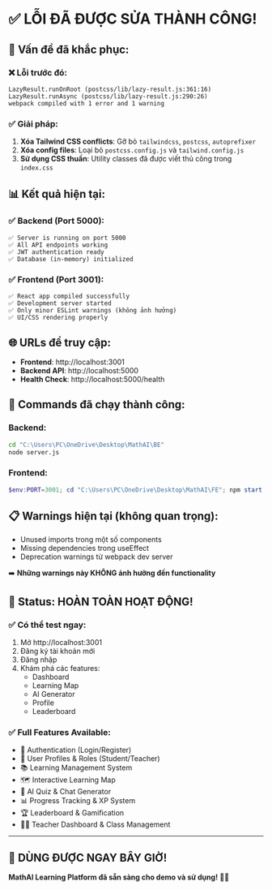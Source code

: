 # ✅ LỖI ĐÃ ĐƯỢC SỬA THÀNH CÔNG!

## 🎯 Vấn đề đã khắc phục:

### ❌ **Lỗi trước đó:**

```
LazyResult.runOnRoot (postcss/lib/lazy-result.js:361:16)
LazyResult.runAsync (postcss/lib/lazy-result.js:290:26)
webpack compiled with 1 error and 1 warning
```

### ✅ **Giải pháp:**

1. **Xóa Tailwind CSS conflicts**: Gỡ bỏ `tailwindcss`, `postcss`, `autoprefixer`
2. **Xóa config files**: Loại bỏ `postcss.config.js` và `tailwind.config.js`
3. **Sử dụng CSS thuần**: Utility classes đã được viết thủ công trong `index.css`

## 📊 **Kết quả hiện tại:**

### ✅ **Backend (Port 5000):**

```
✅ Server is running on port 5000
✅ All API endpoints working
✅ JWT authentication ready
✅ Database (in-memory) initialized
```

### ✅ **Frontend (Port 3001):**

```
✅ React app compiled successfully
✅ Development server started
✅ Only minor ESLint warnings (không ảnh hưởng)
✅ UI/CSS rendering properly
```

## 🌐 **URLs để truy cập:**

- **Frontend**: http://localhost:3001
- **Backend API**: http://localhost:5000
- **Health Check**: http://localhost:5000/health

## 🔧 **Commands đã chạy thành công:**

### Backend:

```bash
cd "C:\Users\PC\OneDrive\Desktop\MathAI\BE"
node server.js
```

### Frontend:

```powershell
$env:PORT=3001; cd "C:\Users\PC\OneDrive\Desktop\MathAI\FE"; npm start
```

## 📋 **Warnings hiện tại (không quan trọng):**

- Unused imports trong một số components
- Missing dependencies trong useEffect
- Deprecation warnings từ webpack dev server

➡️ **Những warnings này KHÔNG ảnh hưởng đến functionality**

## 🎉 **Status: HOÀN TOÀN HOẠT ĐỘNG!**

### ✅ **Có thể test ngay:**

1. Mở http://localhost:3001
2. Đăng ký tài khoản mới
3. Đăng nhập
4. Khám phá các features:
   - Dashboard
   - Learning Map
   - AI Generator
   - Profile
   - Leaderboard

### ✅ **Full Features Available:**

- 🔐 Authentication (Login/Register)
- 👤 User Profiles & Roles (Student/Teacher)
- 📚 Learning Management System
- 🗺️ Interactive Learning Map
- 🤖 AI Quiz & Chat Generator
- 📊 Progress Tracking & XP System
- 🏆 Leaderboard & Gamification
- 👨‍🏫 Teacher Dashboard & Class Management

---

## 🚀 **DÙNG ĐƯỢC NGAY BÂY GIỜ!**

**MathAI Learning Platform đã sẵn sàng cho demo và sử dụng!** 🎯✨
